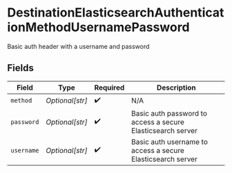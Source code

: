 # DestinationElasticsearchAuthenticationMethodUsernamePassword

Basic auth header with a username and password


## Fields

| Field                                                       | Type                                                        | Required                                                    | Description                                                 |
| ----------------------------------------------------------- | ----------------------------------------------------------- | ----------------------------------------------------------- | ----------------------------------------------------------- |
| `method`                                                    | *Optional[str]*                                             | :heavy_check_mark:                                          | N/A                                                         |
| `password`                                                  | *Optional[str]*                                             | :heavy_check_mark:                                          | Basic auth password to access a secure Elasticsearch server |
| `username`                                                  | *Optional[str]*                                             | :heavy_check_mark:                                          | Basic auth username to access a secure Elasticsearch server |